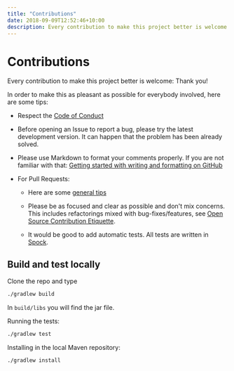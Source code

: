 ```yaml
---
title: "Contributions"
date: 2018-09-09T12:52:46+10:00
description: Every contribution to make this project better is welcome. Thank you!
---
```

# Contributions

Every contribution to make this project better is welcome: Thank you!

In order to make this as pleasant as possible for everybody involved, here are some tips:

* Respect the [Code of Conduct](https://github.com/graphql-java/graphql-java/blob/master/CODE_OF_CONDUCT.md)

* Before opening an Issue to report a bug, please try the latest development version. It can happen that the problem has been already solved.

* Please use Markdown to format your comments properly. If you are not familiar with that: [Getting started with writing and formatting on GitHub](https://help.github.com/articles/getting-started-with-writing-and-formatting-on-github)

* For Pull Requests:
  * Here are some [general tips](https://github.com/blog/1943-how-to-write-the-perfect-pull-request)

  * Please be as focused and clear as possible and don't mix concerns. This includes refactorings mixed with bug-fixes/features, see [Open Source Contribution Etiquette](http://tirania.org/blog/archive/2010/Dec-31.html).

  * It would be good to add automatic tests. All tests are written in [Spock](http://spockframework.github.io/spock/docs/1.0/index.html).

## Build and test locally

Clone the repo and type

```bash
./gradlew build
```

In `build/libs` you will find the jar file.

Running the tests:

```bash
./gradlew test
```

Installing in the local Maven repository:

```bash
./gradlew install
```
